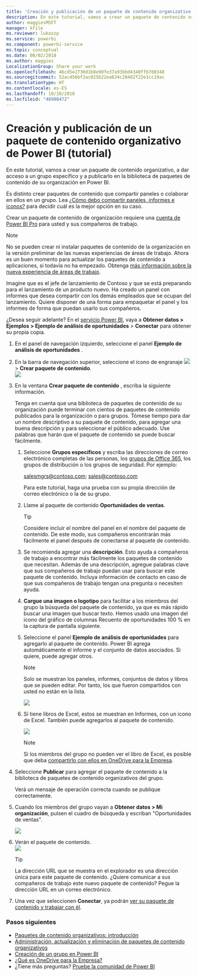 ```yaml
---
title: 'Creación y publicación de un paquete de contenido organizativo: Power BI'
description: En este tutorial, vamos a crear un paquete de contenido organizativo, a restringir el acceso a un grupo específico y a publicarlo en la biblioteca de paquetes de contenido de su organización en Power BI.
author: maggiesMSFT
manager: kfile
ms.reviewer: lukaszp
ms.service: powerbi
ms.component: powerbi-service
ms.topic: conceptual
ms.date: 08/02/2018
ms.author: maggies
LocalizationGroup: Share your work
ms.openlocfilehash: 46cd5e2730d1b0e90fe37a93bbd4340ffb708348
ms.sourcegitcommit: 52ac456bf2ac025b22ea634c28482f22e1cc19ac
ms.translationtype: HT
ms.contentlocale: es-ES
ms.lasthandoff: 10/10/2018
ms.locfileid: "48908472"
---
```

# <a name="create-and-publish-a-power-bi-organizational-content-pack-tutorial"></a>Creación y publicación de un paquete de contenido organizativo de Power BI (tutorial)

En este tutorial, vamos a crear un paquete de contenido organizativo, a dar acceso a un grupo específico y a publicarlo en la biblioteca de paquetes de contenido de su organización en Power BI.

Es distinto crear paquetes de contenido que compartir paneles o colaborar en ellos en un grupo. Lea [¿Cómo debo compartir paneles, informes e iconos?](service-how-to-collaborate-distribute-dashboards-reports.md) para decidir cuál es la mejor opción en su caso.

Crear un paquete de contenido de organización requiere una [cuenta de Power BI Pro](https://powerbi.microsoft.com/pricing) para usted y sus compañeros de trabajo. 

> [!NOTE]
> No se pueden crear ni instalar paquetes de contenido de la organización en la versión preliminar de las nuevas experiencias de áreas de trabajo. Ahora es un buen momento para actualizar los paquetes de contenido a aplicaciones, si todavía no ha empezado. Obtenga [más información sobre la nueva experiencia de áreas de trabajo](service-create-the-new-workspaces.md).
> 

Imagine que es el jefe de lanzamiento de Contoso y que se está preparando para el lanzamiento de un producto nuevo.  Ha creado un panel con informes que desea compartir con los demás empleados que se ocupan del lanzamiento. Quiere disponer de una forma para empaquetar el panel y los informes de forma que puedan usarlo sus compañeros. 

¿Desea seguir adelante? En el [servicio Power BI](https://powerbi.com), vaya a **Obtener datos > Ejemplos > Ejemplo de análisis de oportunidades** > **Conectar** para obtener su propia copia. 

1. En el panel de navegación izquierdo, seleccione el panel **Ejemplo de análisis de oportunidades** .
2. En la barra de navegación superior, seleccione el icono de engranaje ![](media/service-organizational-content-pack-create-and-publish/cog.png) > **Crear paquete de contenido**.    
   ![](media/service-organizational-content-pack-create-and-publish/pbi_create_contpk.png)
3. En la ventana **Crear paquete de contenido** , escriba la siguiente información.  
   
   Tenga en cuenta que una biblioteca de paquetes de contenido de su organización puede terminar con cientos de paquetes de contenido publicados para la organización o para grupos. Tómese tiempo para dar un nombre descriptivo a su paquete de contenido, para agregar una buena descripción y para seleccionar el público adecuado.  Use palabras que harán que el paquete de contenido se puede buscar fácilmente.
   
   1. Seleccione **Grupos específicos** y escriba las direcciones de correo electrónico completas de las personas, los [grupos de Office 365](https://support.office.com/article/Create-a-group-in-Office-365-7124dc4c-1de9-40d4-b096-e8add19209e9), los grupos de distribución o los grupos de seguridad. Por ejemplo:
      
        salesmgrs@contoso.com; sales@contoso.com
      
      Para este tutorial, haga una prueba con su propia dirección de correo electrónico o la de su grupo.
   
   2. Llame al paquete de contenido **Oportunidades de ventas**.
   
      > [!TIP]
      > Considere incluir el nombre del panel en el nombre del paquete de contenido. De este modo, sus compañeros encontrarán más fácilmente el panel después de conectarse al paquete de contenido.
      > 
      > 
   
   3. Se recomienda agregar una **descripción**. Esto ayuda a compañeros de trabajo a encontrar más fácilmente los paquetes de contenido que necesitan. Además de una descripción, agregue palabras clave que sus compañeros de trabajo puedan usar para buscar este paquete de contenido. Incluya información de contacto en caso de que sus compañeros de trabajo tengan una pregunta o necesiten ayuda.
   
   4. **Cargue una imagen o logotipo** para facilitar a los miembros del grupo la búsqueda del paquete de contenido, ya que es más rápido buscar una imagen que buscar texto. Hemos usado una imagen del icono del gráfico de columnas Recuento de oportunidades 100 % en la captura de pantalla siguiente.
   
   5. Seleccione el panel **Ejemplo de análisis de oportunidades** para agregarlo al paquete de contenido.  Power BI agrega automáticamente el informe y el conjunto de datos asociados. Si quiere, puede agregar otros.
   
      > [!NOTE]
      >  Solo se muestran los paneles, informes, conjuntos de datos y libros que se pueden editar. Por tanto, los que fueron compartidos con usted no están en la lista.
      > 
      > 
   
      ![](media/service-organizational-content-pack-create-and-publish/cpwindow.png) 
   
   6. Si tiene libros de Excel, estos se muestran en Informes, con un icono de Excel. También puede agregarlos al paquete de contenido.
   
      ![](media/service-organizational-content-pack-create-and-publish/pbi_orgcontpkexcel.png)
   
      > [!NOTE]
      > Si los miembros del grupo no pueden ver el libro de Excel, es posible que deba [compartirlo con ellos en OneDrive para la Empresa](https://support.office.com/en-us/article/Share-documents-or-folders-in-Office-365-1fe37332-0f9a-4719-970e-d2578da4941c).
      > 
      > 
4. Seleccione **Publicar** para agregar el paquete de contenido a la biblioteca de paquetes de contenido organizativos del grupo.  
   
   Verá un mensaje de operación correcta cuando se publique correctamente. 
5. Cuando los miembros del grupo vayan a **Obtener datos > Mi organización**, pulsen el cuadro de búsqueda y escriban "Oportunidades de ventas".
   
   ![](media/service-organizational-content-pack-create-and-publish/cp_searchbox.png) 
6. Verán el paquete de contenido.  
   ![](media/service-organizational-content-pack-create-and-publish/powerbi-find-content-pack-organization.png) 
   
   > [!TIP]
   > La dirección URL que se muestra en el explorador es una dirección única para este paquete de contenido.  ¿Quiere comunicar a sus compañeros de trabajo este nuevo paquete de contenido?  Pegue la dirección URL en un correo electrónico.
   > 
   > 
7. Una vez que seleccionen **Conectar**, ya podrán [ver su paquete de contenido y trabajar con él](service-organizational-content-pack-copy-refresh-access.md). 

### <a name="next-steps"></a>Pasos siguientes
* [Paquetes de contenido organizativos: introducción](service-organizational-content-pack-introduction.md)  
* [Administración, actualización y eliminación de paquetes de contenido organizativos](service-organizational-content-pack-manage-update-delete.md)  
* [Creación de un grupo en Power BI](service-create-distribute-apps.md)  
* [¿Qué es OneDrive para la Empresa?](https://support.office.com/en-us/article/What-is-OneDrive-for-Business-187f90af-056f-47c0-9656-cc0ddca7fdc2)
* ¿Tiene más preguntas? [Pruebe la comunidad de Power BI](http://community.powerbi.com/)

